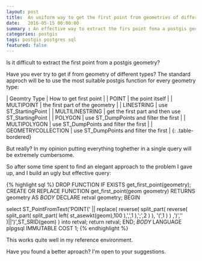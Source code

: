```yaml
---
layout: post
title:  An uniform way to get the first point from geometries of different type
date:   2016-05-15 00:00:00
summary : An effective way to extract the firs point foma a postgis geometry regardless of the geometry type
categories: postgis
tags: postgis postgres sql
featured: false
---
```


Is it difficult to extract the first point from a postgis geometry?

Have you ever try to get if from geometry of different types?
The standard approch will be to use the most suitable postgis function for every geometry type:

| Geomtry Type | How to get first point |
| POINT        | the point itself |
| MULTIPOINT   | the first part of the geometry |
| LINESTRING   | use ST_StartingPoint   |
| MULTILINESTRING | get the first part and then use ST_StartingPoint |
| POLYGON        | use ST_DumpPoints and filter the first |
| MULTIPOLYGON   | use ST_DumpPoints and filter the first |
| GEOMETRYCOLLECTION | use ST_DumpPoints and filter the first |
{: .table-bordered}

But really? In my opinion putting everything toghether in a single query will be extremely cumbersome.

So after some time spent to find an elegant approach to the problem I gave up, and I build an ugly but effective query:

{% highlight sql %}
DROP FUNCTION IF EXISTS get_first_point(geometry);
CREATE OR REPLACE FUNCTION get_first_point(geom geometry)
RETURNS geometry AS
$BODY$
DECLARE
    retval geometry;
BEGIN
    
select ST_PointFromText('POINT(' || replace(
    reverse(
        split_part(
            reverse(
                split_part(
                    split_part(
                        left(
                            st_asewkt(geom),100
                        ),',',1
                    ),';',2
                )
            ), '(',1 ) 
        ) ,')',''
    )||')',ST_SRID(geom)
) into retval;
return retval;
END;
$BODY$
LANGUAGE plpgsql IMMUTABLE COST 1;
{% endhighlight %}

This works quite well in my reference environment.

Have you found a better aproach? I'm open to your suggestions.


